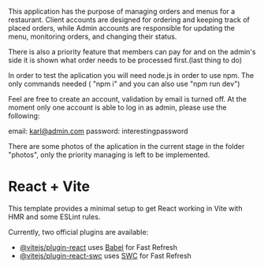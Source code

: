 This application has the purpose of managing orders and menus for a restaurant. Client accounts are designed for ordering and keeping track of placed orders, while Admin accounts are responsible for updating the menu, monitoring orders, and changing their status. 

There is also a priority feature that members can pay for and on the admin's side it is shown what order needs to be processed first.(last thing to do)


In order to test the aplication you will need node.js in order to use npm.
The only commands needed ( "npm i" and you can also use "npm run dev") 

Feel are free to create an account, validation by email is turned off.
At the moment only one account is able to log in as admin, please use the following:

email: karl@admin.com
password: interestingpassword

There are some photos of the aplication in the current stage in the folder "photos", only the priority managing is left to be implemented.

# React + Vite

This template provides a minimal setup to get React working in Vite with HMR and some ESLint rules.

Currently, two official plugins are available:

- [@vitejs/plugin-react](https://github.com/vitejs/vite-plugin-react/blob/main/packages/plugin-react/README.md) uses [Babel](https://babeljs.io/) for Fast Refresh
- [@vitejs/plugin-react-swc](https://github.com/vitejs/vite-plugin-react-swc) uses [SWC](https://swc.rs/) for Fast Refresh
